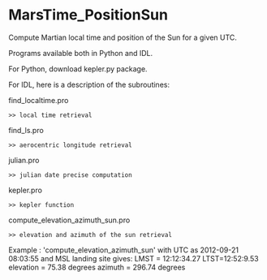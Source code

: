 # MarsTime_PositionSun
Compute Martian local time and position of the Sun for a given UTC.

Programs available both in Python and IDL.

For Python, download kepler.py package.

For IDL, here is a description of the subroutines:

find_localtime.pro

	>> local time retrieval
	
find_ls.pro

	>> aerocentric longitude retrieval
	
julian.pro

	>> julian date precise computation
	
kepler.pro

	>> kepler function
	
compute_elevation_azimuth_sun.pro

	>> elevation and azimuth of the sun retrieval
  
Example : 'compute_elevation_azimuth_sun' with UTC as 2012-09-21 08:03:55 and MSL landing site gives:
LMST = 12:12:34.27
LTST=12:52:9.53
elevation = 75.38 degrees
azimuth = 296.74 degrees
  
